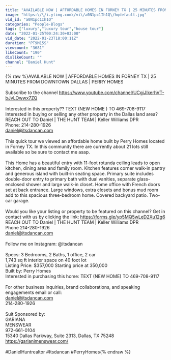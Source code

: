 ```yaml
---
title: "AVAILABLE NOW | AFFORDABLE HOMES IN FORNEY TX | 25 MINUTES FROM DOWNTOWN DALLAS | PERRY HOMES"
image: "https:\/\/i.ytimg.com\/vi\/a0N1pc1Ih1Q\/hqdefault.jpg"
vid_id: "a0N1pc1Ih1Q"
categories: "People-Blogs"
tags: ["luxury","luxury tour","house tour"]
date: "2022-01-25T00:24:30+03:00"
vid_date: "2022-01-23T18:00:11Z"
duration: "PT9M15S"
viewcount: "3681"
likeCount: "190"
dislikeCount: ""
channel: "Daniel Hunt"
---
```

{% raw %}AVAILABLE NOW | AFFORDABLE HOMES IN FORNEY TX | 25 MINUTES FROM DOWNTOWN DALLAS | PERRY HOMES<br /><br />Subscribe to the channel <a rel="nofollow" target="blank" href="https://www.youtube.com/channel/UCgjJIkerhVT-bJvLOwwx7ZQ">https://www.youtube.com/channel/UCgjJIkerhVT-bJvLOwwx7ZQ</a><br /><br />Interested in this property??  TEXT (NEW HOME ) TO 469-708-9117<br />Interested in buying or selling any other property in the Dallas land area?<br /> REACH OUT TO Daniel | THE HUNT TEAM | Keller Williams DPR<br />Phone: 214-280-1926<br />daniel@itsdancan.com<br /><br />This quick tour we viewed an affordable home built by Perry Homes located in Forney TX.  In this community there are currently about 21 lots still available so be sure to contact me asap.  <br /><br />This Home has a beautiful entry with 11-foot rotunda ceiling leads to open kitchen, dining area and family room. Kitchen features corner walk-in pantry and generous island with built-in seating space. Primary suite includes double-door entry to primary bath with dual vanities, separate glass-enclosed shower and large walk-in closet. Home office with French doors set at back entrance. Large windows, extra closets and bonus mud room add to this spacious three-bedroom home. Covered backyard patio. Two-car garage.<br /><br />Would you like your listing or property to be featured on this channel? Get in contact with us by clicking the link: <a rel="nofollow" target="blank" href="https://forms.gle/yp5MQ5wLeD2Xu12g6">https://forms.gle/yp5MQ5wLeD2Xu12g6</a><br />REACH OUT TO Daniel | THE HUNT TEAM | Keller Williams DPR    <br />Phone 214-280-1926<br />daniel@itsdancan.com<br /> <br />Follow me on Instagram: @itsdancan<br /><br />Specs: 3 Bedrooms, 2 Baths, 1 office, 2 car<br />1,743 sq ft interior space on 40 foot lot<br />Listing Price: $357,000  Starting price at 350,000<br />Built by: Perry Homes<br />Interested in purchasing this home: TEXT (NEW HOME) TO 469-708-9117<br /><br />For other business inquiries, brand collaborations, and speaking engagements email or call:<br />daniel@itsdancan.com<br />214-280-1926<br /><br />Suit Sponsored by:<br />GARIANA<br />MENSWEAR<br />972-661-0104<br />15340 Dallas Parkway, Suite 2313, Dallas, TX 75248<br /><a rel="nofollow" target="blank" href="https://garianimenswear.com/​​">https://garianimenswear.com/​​</a><br /><br />#DanielHuntrealtor #Itsdancan  #PerryHomes{% endraw %}
